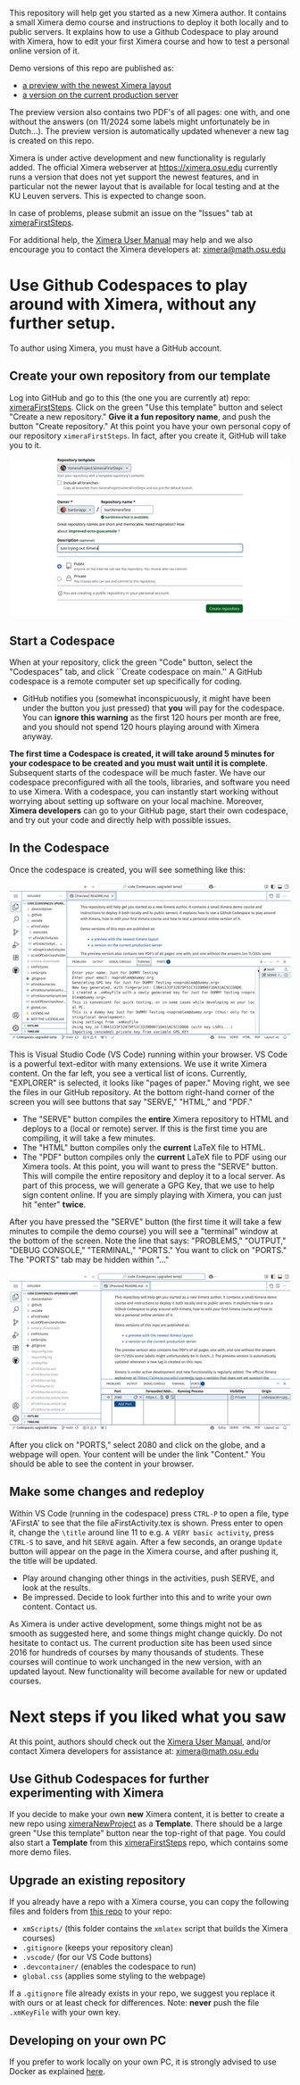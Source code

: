 This repository will help get you started as a new Ximera author. It contains a small Ximera demo course and instructions to deploy it both locally and to public servers. 
It explains how to use a Github Codespace to play around with Ximera, how to edit your first Ximera course and how to test a personal online version of it.

Demo versions of this repo are published as:

- [a preview with the newest Ximera layout](https://set-p-dsb-zomercursus-latest.cloud-ext.icts.kuleuven.be/firststeps/aFirstXourseVariant/aFirstFolder/aFirstActivityVariant)
- [a version on the current production server](https://ximera.osu.edu/firststeps24/aFirstXourse/aFirstFolder/aFirstActivity)

The preview version also contains two PDF's of all pages: one with, and one without the answers (on 11/2024 some labels might unfortunately be in Dutch...).
The preview version is automatically updated whenever a new tag is created on this repo.


Ximera is under active development and new functionality is regularly added. The official Ximera webserver at https://ximera.osu.edu currently runs a version that does not yet support the newest features, and in particular not the newer layout that is available for local testing and at the KU Leuven servers. This is expected to change soon.

In case of problems, please submit an issue on the "Issues" tab at [ximeraFirstSteps](https://github.com/XimeraProject/ximeraFirstSteps).

For additional help, the [Ximera User Manual](https://github.com/XimeraProject/ximeraManuals/releases/download/v1.5.0/ximeraUserManual.pdf) may help and we also encourage you to contact the Ximera developers at: ximera@math.osu.edu


# Use Github Codespaces to play around with Ximera, without any further setup.

To author using Ximera, you must have a GitHub account. 

## Create your own repository from our template

Log into GitHub and go to this (the one you are currently at) repo: [ximeraFirstSteps](https://github.com/XimeraProject/ximeraFirstSteps). Click on the green "Use this template" button and select "Create a new repository." **Give it a fun repository name**, and push the button "Create repository." At this point you have your own personal copy of our repository `ximeraFirstSteps`. In fact, after you create it, GitHub will take you to it.

![Create a template](imagesForReadMe/xfsCreate.png)

## Start a Codespace

When at your repository, click the green "Code" button, select the "Codespaces"
tab, and click ``Create codespace on main.'' A GitHub codespace is a remote computer set up specifically for coding. 
- GitHub notifies you (somewhat inconspicuously, it might have been under the button you just pressed) that **you** will pay for the codespace. You can **ignore this warning** as the first 120 hours per month are free, and you should not spend 120 hours playing around with Ximera anyway.
  
**The first time a Codespace is created, it will take around 5 minutes for your codespace to be created and you must wait until it is complete**. Subsequent starts of the codespace will be much faster. We have our codespace preconfigured with all the tools, libraries, and software you need to use Ximera. With a codespace, you can instantly start working without worrying about setting up software on your local machine. Moreover, **Ximera developers** can go to your GitHub page, start their own codespace, and try out your code and directly help with possible issues.


## In the  Codespace

Once the codespace is created, you will see something like this:

![VS Code in a Codespace](imagesForReadMe/xfsVScode.png)

This is Visual Studio Code (VS Code) running within your browser. VS Code
is a powerful text-editor with many extensions. We use it write Ximera content.
On the far left, you see a vertical list of icons. Currently, "EXPLORER" is
selected, it looks like "pages of paper." Moving right, we see the files in
our GitHub repository. At the bottom right-hand corner of the screen you will see
buttons that say "SERVE,"  "HTML," and "PDF."
- The "SERVE" button compiles the **entire** Ximera repository to HTML and deploys to a (local or remote) server. If this is the first time you are compiling, it will take a few minutes.
- The "HTML" button compiles only the **current** LaTeX file to HTML.
- The "PDF" button compiles only the **current** LaTeX file to PDF using our Ximera tools.
At this point, you will want to press the "SERVE" button. This will
compile the entire repository and deploy it to a local server. As part of this process, we will generate a GPG Key, that we use to help sign content online. 
If you are simply playing with Ximera, you can just hit "enter" **twice**.

After you have pressed the "SERVE" button (the first time it will take a few minutes to compile the demo course) you will see a "terminal" window at the bottom of the screen. Note the line that says: "PROBLEMS," "OUTPUT," "DEBUG CONSOLE," "TERMINAL," "PORTS." You want to click on "PORTS." The "PORTS" tab may be hidden within "..."

![VS Code in a Codespace](imagesForReadMe/xfsPorts.png)


After you click on "PORTS," select 2080 and click on the globe, and a webpage
will open. Your content will be under the link "Content." You should be able to see the content in your browser.

## Make some changes and redeploy

Within VS Code (running in the codespace) press `CTRL-P` to open a file, type 'AFirstA' to see that the file aFirstActivity.tex is shown. Press enter to open it, change the `\title` around line 11 to e.g. `A VERY basic activity`, press `CTRL-S` to save, and hit `SERVE` again. After a few seconds, an orange `Update` button will appear on the page in the Ximera course, and after pushing it, the title will be updated. 
- Play around changing other things in the activities, push SERVE, and look at the results.
- Be impressed. Decide to look further into this and to write your own content. Contact us.

As Ximera is under active development, some things might not be as smooth as suggested here, and some things might change quickly. Do not hesitate to contact us. 
The current production site has been used since 2016 for hundreds of courses by many thousands of students. These courses will continue to work unchanged in the new version, with an updated layout. 
New functionality will become available for new or updated courses.

#  Next steps if you liked what you saw

At this point, authors should check out the [Ximera User Manual](https://github.com/XimeraProject/ximeraManuals/releases/download/v1.5.0/ximeraUserManual.pdf), and/or contact Ximera developers for assistance at: ximera@math.osu.edu

## Use Github Codespaces for further experimenting with Ximera



If you decide to make your own **new** Ximera content, it is better to create a new repo using [ximeraNewProject](https://github.com/XimeraProject/ximeraNewProject) as a **Template**. There should be a large green "Use this template" button near the top-right of that page. You could also start a **Template** from this [ximeraFirstSteps](https://github.com/XimeraProject/ximeraFirstSteps) repo, which contains some more demo files.

## Upgrade an existing repository

If you already have a repo with a Ximera course, you can 
copy the following files and folders from [this repo](https://github.com/XimeraProject/ximeraNewProject) to your repo:

- `xmScripts/`     (this folder contains the `xmlatex` script that builds the Ximera courses) 
- `.gitignore` (keeps your repository clean)
- `.vscode/`       (for our VS Code buttons)
- `.devcontainer/` (enables the codespace to run)
- `global.css` (applies some styling to the webpage)

If a `.gitignore` file already exists in your repo, we suggest you replace it with ours or at least check for differences. Note: **never** push the file `.xmKeyFile` with your own key.



## Developing on your own PC

If you prefer to work locally on your own PC, it is strongly advised to use Docker as explained [here](README_localsetup.md).



